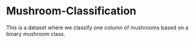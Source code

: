 # Mushroom-Classification
This is a dataset where we classify one column of mushrooms based on a binary mushroom class. 
